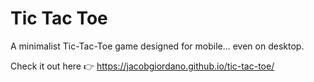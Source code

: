 # Tic Tac Toe

A minimalist Tic-Tac-Toe game designed for mobile…
even on desktop.

Check it out here 👉 https://jacobgiordano.github.io/tic-tac-toe/
